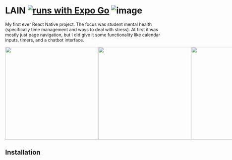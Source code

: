 # LAIN [![runs with Expo Go](https://img.shields.io/badge/Runs%20with%20Expo%20Go-000.svg?style=flat-square&logo=EXPO&labelColor=f3f3f3&logoColor=000)](https://expo.dev/client) ![image](https://img.shields.io/badge/React-20232A?style=for-the-badge&logo=react&logoColor=61DAFB)
My first ever React Native project. The focus was student mental health (specifically time management and ways to deal with stress). At first it was mostly just page navigation, but I did give it some functionality like calendar inputs, timers, and a chatbot interface. 
<div style="display: flex;">
  <img src="https://cdn.discordapp.com/attachments/708448052301791275/1133553336981921832/FirstOb.png" width="300"/> 
  <img src="https://cdn.discordapp.com/attachments/708448052301791275/1133553377876377600/Homepage.png" width="300"/> 
  <img src="https://cdn.discordapp.com/attachments/708448052301791275/1133553432008085554/CalendarPage.png" width="300"/> 
</div>

## Installation


